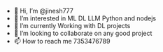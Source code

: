 - 👋 Hi, I’m @jinesh777
- 👀 I’m interested in ML DL LLM Python and nodejs
- 🌱 I’m currently Working with DL projects  
- 💞️ I’m looking to collaborate on any good project 
- 📫 How to reach me 7353476789

<!---
jinesh777/jinesh777 is a ✨ special ✨ repository because its `README.md` (this file) appears on your GitHub profile.
You can click the Preview link to take a look at your changes.
--->
